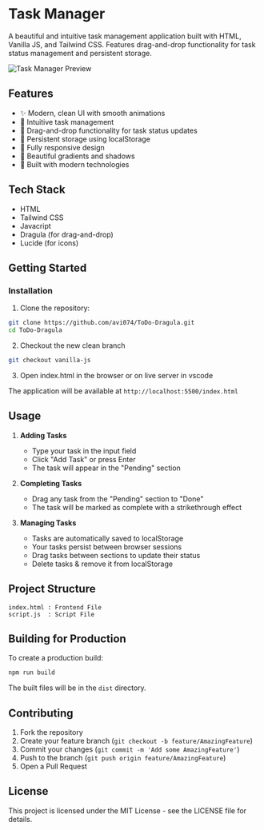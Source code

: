 # Task Manager

A beautiful and intuitive task management application built with HTML, Vanilla JS, and Tailwind CSS. Features drag-and-drop functionality for task status management and persistent storage.

![Task Manager Preview](https://images.unsplash.com/photo-1484480974693-6ca0a78fb36b?auto=format&fit=crop&q=80&w=2072)

## Features

- ✨ Modern, clean UI with smooth animations
- 🎯 Intuitive task management
- 🔄 Drag-and-drop functionality for task status updates
- 💾 Persistent storage using localStorage
- 📱 Fully responsive design
- 🎨 Beautiful gradients and shadows
- 🚀 Built with modern technologies

## Tech Stack

- HTML
- Tailwind CSS
- Javacript
- Dragula (for drag-and-drop)
- Lucide (for icons)

## Getting Started


### Installation

1. Clone the repository:
```bash
git clone https://github.com/avi074/ToDo-Dragula.git
cd ToDo-Dragula
```

2. Checkout the new clean branch
```bash
git checkout vanilla-js
```

3. Open index.html in the browser or on live server in vscode

The application will be available at `http://localhost:5500/index.html`

## Usage

1. **Adding Tasks**
   - Type your task in the input field
   - Click "Add Task" or press Enter
   - The task will appear in the "Pending" section

2. **Completing Tasks**
   - Drag any task from the "Pending" section to "Done"
   - The task will be marked as complete with a strikethrough effect

3. **Managing Tasks**
   - Tasks are automatically saved to localStorage
   - Your tasks persist between browser sessions
   - Drag tasks between sections to update their status
   - Delete tasks & remove it from localStorage

## Project Structure

```
index.html : Frontend File
script.js  : Script File
```

## Building for Production

To create a production build:

```bash
npm run build
```

The built files will be in the `dist` directory.

## Contributing

1. Fork the repository
2. Create your feature branch (`git checkout -b feature/AmazingFeature`)
3. Commit your changes (`git commit -m 'Add some AmazingFeature'`)
4. Push to the branch (`git push origin feature/AmazingFeature`)
5. Open a Pull Request

## License

This project is licensed under the MIT License - see the LICENSE file for details.